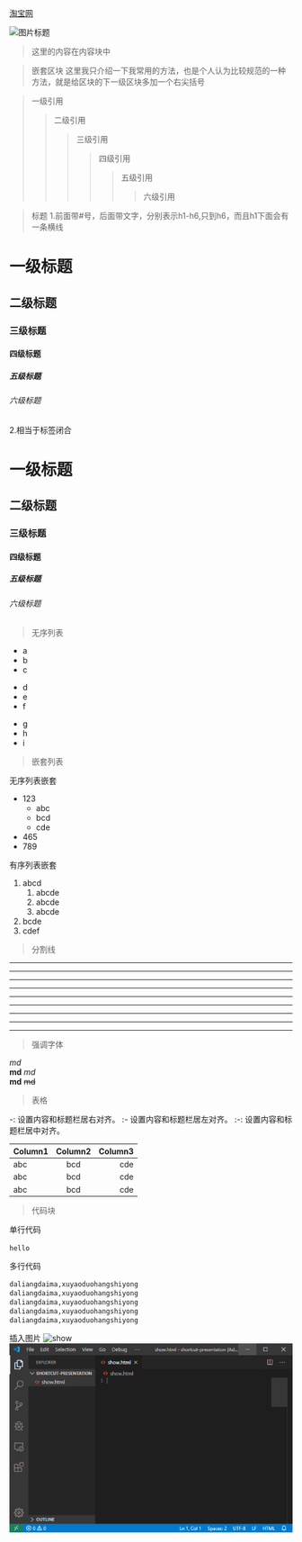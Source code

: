 [淘宝网](http://www.taobao.com/)

![图片标题](http://shuju.taobao.ali.com/images/web/tsj_main_dirc_img.png)

> 这里的内容在内容块中

> 嵌套区块 这里我只介绍一下我常用的方法，也是个人认为比较规范的一种方法，就是给区块的下一级区块多加一个右尖括号

> 一级引用
>> 二级引用
>>> 三级引用
>>>> 四级引用
>>>>> 五级引用
>>>>>> 六级引用

> 标题 1.前面带#号，后面带文字，分别表示h1-h6,只到h6，而且h1下面会有一条横线

# 一级标题

## 二级标题

### 三级标题

#### 四级标题

##### 五级标题

###### 六级标题

2.相当于标签闭合

# 一级标题 #

## 二级标题 ##

### 三级标题 ###

#### 四级标题 ####

##### 五级标题 #####

###### 六级标题 #####

> 无序列表

+ a
+ b
+ c

- d
- e
- f

* g
* h
* i

> 嵌套列表

无序列表嵌套

+ 123
    + abc
    + bcd
    + cde
+ 465
+ 789

有序列表嵌套

1. abcd
    1. abcde
    2. abcde
    3. abcde
2. bcde
3. cdef

> 分割线
---
- - -
------
***
* * *
******
___
_ _ _
______

> 强调字体

*md*    
**md**
_md_   
__md__
~~md~~

> 表格

-: 设置内容和标题栏居右对齐。
:- 设置内容和标题栏居左对齐。
:-: 设置内容和标题栏居中对齐。

|Column1|Column2|Column3|
|:-----|:-----:|-----:|
|abc|bcd|cde|
|abc|bcd|cde|
|abc|bcd|cde|

> 代码块

单行代码

`hello`

多行代码

```
daliangdaima,xuyaoduohangshiyong
daliangdaima,xuyaoduohangshiyong
daliangdaima,xuyaoduohangshiyong
daliangdaima,xuyaoduohangshiyong
daliangdaima,xuyaoduohangshiyong 
```

插入图片
<img src="https://n.sinaimg.cn/tech/transform/50/w435h415/20200211/66a2-ipfprtp5563490.gif" alt="show" />
<img src="./imgs/10001.gif" alt="show" />
 
 